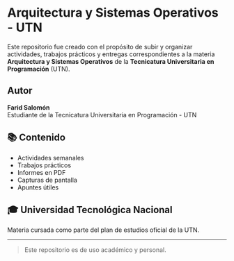 # Arquitectura y Sistemas Operativos - UTN

Este repositorio fue creado con el propósito de subir y organizar actividades, trabajos prácticos y entregas correspondientes a la materia **Arquitectura y Sistemas Operativos** de la **Tecnicatura Universitaria en Programación** (UTN).

## Autor

**Farid Salomón**  
Estudiante de la Tecnicatura Universitaria en Programación - UTN


## 📚 Contenido

- Actividades semanales
- Trabajos prácticos
- Informes en PDF
- Capturas de pantalla
- Apuntes útiles

## 🎓 Universidad Tecnológica Nacional

Materia cursada como parte del plan de estudios oficial de la UTN.

---

> Este repositorio es de uso académico y personal.
